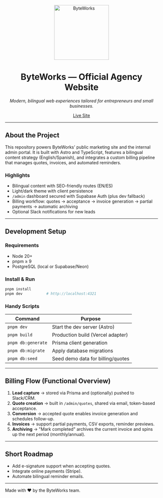 <div align="center">
  <img src="https://byteworksagency.com/og-image.png" alt="ByteWorks" width="180" />

  # ByteWorks — Official Agency Website
  *Modern, bilingual web experiences tailored for entrepreneurs and small businesses.*

  [Live Site](https://byteworksagency.com)
</div>

---

## About the Project

This repository powers ByteWorks' public marketing site and the internal admin portal. It is built with Astro and TypeScript, features a bilingual content strategy (English/Spanish), and integrates a custom billing pipeline that manages quotes, invoices, and automated reminders.

### Highlights
- Bilingual content with SEO-friendly routes (EN/ES)
- Light/dark theme with client persistence
- `/admin` dashboard secured with Supabase Auth (plus dev fallback)
- Billing workflow: quotes → acceptance → invoice generation → partial payments → automatic archiving
- Optional Slack notifications for new leads

---

## Development Setup

### Requirements
- Node 20+
- pnpm ≥ 9
- PostgreSQL (local or Supabase/Neon)

### Install & Run
```bash
pnpm install
pnpm dev           # http://localhost:4321
```

### Handy Scripts
| Command            | Purpose                                 |
|--------------------|-----------------------------------------|
| `pnpm dev`         | Start the dev server (Astro)            |
| `pnpm build`       | Production build (Vercel adapter)       |
| `pnpm db:generate` | Prisma client generation                |
| `pnpm db:migrate`  | Apply database migrations               |
| `pnpm db:seed`     | Seed demo data for billing/quotes       |

---

## Billing Flow (Functional Overview)

1. **Lead capture** → stored via Prisma and (optionally) pushed to Slack/CRM.
2. **Quote creation** → built in `/admin/quotes`, shared via email, token-based acceptance.
3. **Conversion** → accepted quote enables invoice generation and schedules follow-up.
4. **Invoices** → support partial payments, CSV exports, reminder previews.
5. **Archiving** → "Mark completed" archives the current invoice and spins up the next period (monthly/annual).

---

## Short Roadmap
- Add e-signature support when accepting quotes.
- Integrate online payments (Stripe).
- Automate bilingual reminder emails.

---

Made with ❤️ by the ByteWorks team.
